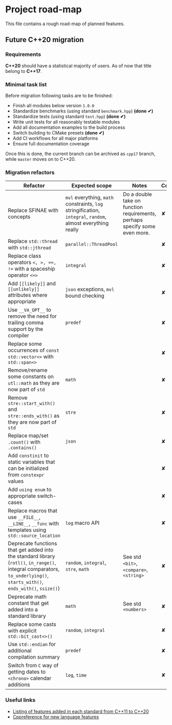 # Project road-map

This file contains a rough road-map of planned features.

## Future C++20 migration

### Requirements

**C++20** should have a statistical majority of users. As of now that title belong to **C++17**.

### Minimal task list

Before migration following tasks are to be finished:
- Finish all modules below version `1.0.0`
- Standardize benchmarks (using standard `benchmark.hpp`) **(done ✔)**
- Standardize tests (using standard `test.hpp`) **(done ✔)**
- Write unit tests for all reasonably testable modules
- Add all documentation examples to the build process
- Switch building to CMake presets **(done ✔)**
- Add CI workflows for all major platforms
- Ensure full documentation coverage

Once this is done, the current branch can be archived as `cpp17` branch, while `master` moves on to C++20.

### Migration refactors

| Refactor                                                     | Expected scope                                               | Notes                                                        | Completion |
| ------------------------------------------------------------ | ------------------------------------------------------------ | ------------------------------------------------------------ | ---------- |
| Replace SFINAE with concepts                                 | `mvl` everything, `math` constraints, `log` stringification, `integral`, `random`, almost everything really | Do a double take on function requirements, perhaps specify some even more. | ✘          |
| Replace `std::thread` with `std::jthread`                    | `parallel::ThreadPool`                                       |                                                              | ✘          |
| Replace class operators `<, >, ==, !=` with a spaceship operator `<=>` | `integral`                                                   |                                                              | ✘          |
| Add `[[likely]]` and `[[unlikely]]` attributes where appropriate | `json` exceptions, `mvl` bound checking                      |                                                              | ✘          |
| Use `__VA_OPT__` to remove the need for trailing comma support by the compiler | `predef`                                                     |                                                              | ✘          |
| Replace some occurrences of `const std::vector<>` with `std::span<>` |                                                              |                                                              | ✘          |
| Remove/rename some constants on `utl::math` as they are now part of `std` | `math`                                                       |                                                              | ✘          |
| Remove `stre::start_with()` and `stre::ends_with()` as they are now part of `std` | `stre`                                                       |                                                              | ✘          |
| Replace map/set `.count()` with `.contains()`                | `json`                                                       |                                                              | ✘          |
| Add `constinit` to static variables that can be initialized from `constexpr` values |                                                              |                                                              | ✘          |
| Add `using enum` to appropriate switch-cases                 |                                                              |                                                              | ✘          |
| Replace macros that use `__FILE__`, `__LINE__`, `__func` with templates using `std::source_location` | `log` macro API                                              |                                                              | ✘          |
| Deprecate functions that get added into the standard library (`rotl()`, `in_range()`, integral comparators, `to_underlying()`, `starts_with()`, `ends_with()`, `ssize()`) | `random`, `integral`, `stre`, `math`                         | See std `<bit>`, `<compare>`, `<string>`                     | ✘          |
| Deprecate math constant that get added into a standard library | `math`                                                       | See std `<numbers>`                                          | ✘          |
| Replace some casts with explicit `std::bit_cast<>()`         | `random`, `integral`                                         |                                                              | ✘          |
| Use `std::endian` for additional compilation summary         | `predef`                                                     |                                                              | ✘          |
| Switch from `C` way of getting dates to `<chrono>` calendar additions | `log`, `time`                                                |                                                              | ✘          |

### Useful links

- [Listing of features added in each standard from C++11 to C++20](https://github.com/AnthonyCalandra/modern-cpp-features)
- [Cppreference for new language features](https://en.cppreference.com/w/cpp/20)
